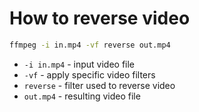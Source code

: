 # How to reverse video

```bash
ffmpeg -i in.mp4 -vf reverse out.mp4
```

- `-i in.mp4` - input video file
- `-vf` - apply specific video filters
- `reverse` - filter used to reverse video
- `out.mp4` - resulting video file


